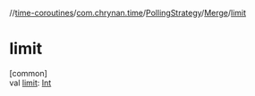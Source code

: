 //[time-coroutines](../../../../index.md)/[com.chrynan.time](../../index.md)/[PollingStrategy](../index.md)/[Merge](index.md)/[limit](limit.md)

# limit

[common]\
val [limit](limit.md): [Int](https://kotlinlang.org/api/latest/jvm/stdlib/kotlin/-int/index.html)
